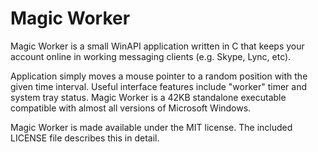 Magic Worker
===========

Magic Worker is a small WinAPI application written in C
that keeps your account online in working messaging clients
(e.g. Skype, Lync, etc).

Application simply moves a mouse pointer to a random position
with the given time interval. Useful interface features
include "worker" timer and system tray status. Magic Worker
is a 42KB standalone executable compatible with almost all
versions of Microsoft Windows.

Magic Worker is made available under the MIT license.
The included LICENSE file describes this in detail.
